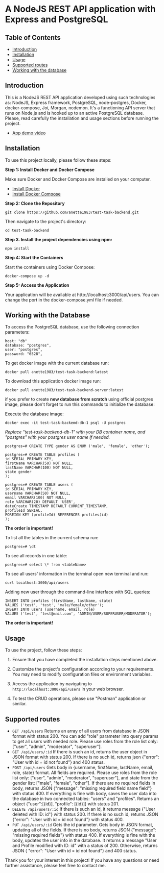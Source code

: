 # A NodeJS REST API application with Express and PostgreSQL

## Table of Contents

- [Introduction](#introduction)
- [Installation](#installation)
- [Usage](#usage)
- [Supported routes](#supported-routes)
- [Working with the database](working-with-the-database)

## Introduction

This is a NodeJS REST API application developed using such technologies as: NodeJS, Express framework, PostgreSQL, node-postgres, Docker, docker-compose, Joi, Morgan, nodemon. It's a functioning API server that runs on Node.js and is hooked up to an active PostgreSQL database.
Please, read carefully the installation and usage sections before running the project. 
- [App demo video](https://drive.google.com/file/d/11IPPkXVVzY5j6PmCpNDPXKaKiR2X3rdi/view?usp=sharing)

## Installation

To use this project locally, please follow these steps:

**Step 1: Install Docker and Docker Compose**

Make sure Docker and Docker Compose are installed on your computer.

- [Install Docker](https://docs.docker.com/get-docker/)
- [Install Docker Compose](https://docs.docker.com/compose/install/)

**Step 2: Clone the Repository**

```
git clone https://github.com/anette1983/test-task-backend.git
```

Then navigate to the project's directory:

```
cd test-task-backend
```

**Step 3. Install the project dependencies using npm:**

```
npm install
```

**Step 4: Start the Containers**

Start the containers using Docker Compose:

```
docker-compose up -d
```

**Step 5: Access the Application**

Your application will be available at http://localhost:3000/api/users. You can change the port in the docker-compose.yml file if needed.

## Working with the Database

To access the PostgreSQL database, use the following connection parameters:

```
host: "db"
database: "postgres",
user: "postgres",
password: "6528",
```

To get docker image with the current database run:

```
docker pull anette1983/test-task-backend:latest
```

To download this application docker image run:

```
docker pull anette1983/test-task-backend-server:latest
```

if you prefer to create **new database from scratch** using official postgres image, please don't forget to run this commands to initialize the database:

Execute the database image:

```
docker exec -it test-task-backend-db-1 psql -U postgres
```

*Replace "test-task-backend-db-1" with your DB container name, and "postgres" with your postgres user name if needed.*

```
postgres=# CREATE TYPE gender AS ENUM ('male', 'female', 'other');
```
```
postgres=# CREATE TABLE profiles (
id SERIAL PRIMARY KEY,
firstName VARCHAR(50) NOT NULL,
lastName VARCHAR(100) NOT NULL,
state gender
);
```
```
postgres=# CREATE TABLE users (
id SERIAL PRIMARY KEY,
username VARCHAR(50) NOT NULL,
email VARCHAR(100) NOT NULL,
role VARCHAR(20) DEFAULT 'USER',
dateCreate TIMESTAMP DEFAULT CURRENT_TIMESTAMP,
profileId SERIAL,
FOREIGN KEY (profileId) REFERENCES profiles(id)
);
```

**The order is important!**


To list all the tables in the current schema run:

```
postgres=# \dt
```

To see all records in one table:

```
postgres=# select \* from <tableName>
```

To see all users' information in the terminal open new terminal and run:

```
curl localhost:3000/api/users
```

Adding new user through the command-line interface with SQL queries:

```
INSERT INTO profiles (firstName, lastName, state)
VALUES ('test', 'test', 'male/female/other');
INSERT INTO users (username, email, role)
VALUES ('test', 'test@mail.com', 'ADMIN/USER/SUPERUSER/MODERATOR');
```

**The order is important!**

## Usage

To use the project, follow these steps:

1. Ensure that you have completed the installation steps mentioned above.

2. Customize the project's configuration according to your requirements. You may need to modify configuration files or environment variables.

3. Access the application by navigating to `http://localhost:3000/api/users` in your web browser.

4. To test the CRUD operations, please use "Postman" application or similar. 

## Supported routes

- `GET /api/users` Returns an array of all users from database in JSON format with status 200. You can add "role" parameter into query params to get all users with needed role. Please use roles from the role list only: ["user", "admin", "moderator", "superuser"].
- `GET /api/users/:id` If there is such an id, returns the user object in JSON format with status 200. If there is no such id, returns json {"error": "User with id = id not found"} and 400 status.
- `POST /api/users` Gets body in {username, firstName, lastName, email, role, state} format. All fields are required. Please use roles from the role list only: ["user", "admin", "moderator", "superuser"], and state from the gender list: ["male", "female", "other"]. If there are no required fields in body, returns JSON {"message": "missing required field name field"} with status 400. If everything is fine with body, saves the user data into the database in two connected tables: "users" and "profiles". Returns an object {"user":[{id}], "profile": [{id}]} with status 201.
- `DELETE /api/users/:id` If there is such an id, it returns message {"User deleted with ID: id"} with status 200. If there is no such id, returns JSON {"error": "User with id = id not found"} with status 400.
- `PUT /api/users/:id` Gets the id parameter. Gets body in JSON format, updating all of the fields. If there is no body, returns JSON {"message": "missing required fields"} with status 400. If everything is fine with the body, updates the user info in the database. It returns a message "User and Profile modified with ID: id" with a status of 200. Otherwise, returns JSON { "error": "User with id = id not found"} and 400 status.

Thank you for your interest in this project! If you have any questions or need further assistance, please feel free to contact me.
